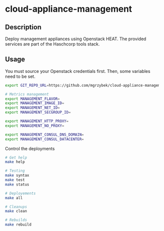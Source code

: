 # cloud-appliance-management

## Description

Deploy management appliances using Openstack HEAT. The provided services are 
part of the Haschcorp tools stack.

## Usage

You must source your Openstack credentials first. Then, some variables need to 
be set.

```bash
export GIT_REPO_URL=https://github.com/mgrzybek/cloud-appliance-management

# Metrics management
export MANAGEMENT_FLAVOR=
export MANAGEMENT_IMAGE_ID=
export MANAGEMENT_NET_ID=
export MANAGEMENT_SECGROUP_ID=

export MANAGEMENT_HTTP_PROXY=
export MANAGEMENT_NO_PROXY=

export MANAGEMENT_CONSUL_DNS_DOMAIN=
export MANAGEMENT_CONSUL_DATACENTER=
```

Control the deployments

```bash
# Get help
make help

# Testing
make syntax
make test
make status

# Deployements
make all

# Cleanups
make clean

# Rebuilds
make rebuild
```

